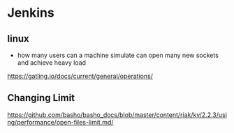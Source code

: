 # Jenkins

## linux

- how many users can a machine simulate
can open many new sockets and achieve heavy load

https://gatling.io/docs/current/general/operations/

## Changing Limit

https://github.com/basho/basho_docs/blob/master/content/riak/kv/2.2.3/using/performance/open-files-limit.md/
